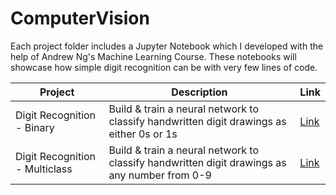 # ComputerVision
Each project folder includes a Jupyter Notebook which I developed with the help of Andrew Ng's Machine Learning Course. These notebooks will showcase how simple digit recognition can be with very few lines of code.

| Project                         | Description                 | Link                  |
|--------------                   |-----------------------------|-----------------------|
| Digit Recognition - Binary      |    Build & train a neural network to classify handwritten digit drawings as either 0s or 1s       | [Link](https://github.com/kaushishere/ComputerVision/tree/main/Handwritten%20Digit%20Recognition%20-%20Binary)             |
| Digit Recognition - Multiclass      |    Build & train a neural network to classify handwritten digit drawings as any number from 0-9 | [Link](#)             |
